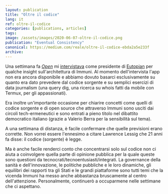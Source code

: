 ```yaml
---
layout: publication
title: "Oltre il codice"
lang: it
ref: oltre-il-codice
categories: [publications, articles]
tags:
image: /assets/images/2020-06-07-oltre-il-codice.png
publication: "Eventual Consistency"
canonical: https://medium.com/reale/oltre-il-codice-ebda2a5e233f
archive:
---
```


Una settimana fa [*Open*](https://www.open.online/) mi [intervistava](https://www.open.online/2020/06/01/ecco-come-sara-immuni-app-per-contenere-i-contagi-del-coronavirus-nella-fase-2/) come presidente di [Eutopian](https://eutopian.eu/) per qualche insight sull'architettura di Immuni. Al momento dell'intervista l'app non era ancora disponibile e abbiamo dovuto basarci esclusivamente su quanto era dato prevedere dal codice sorgente e su semplici esercizi di data journalism (una query dig, una ricerca su whois fatti da mobile con Termux, per gli appassionati).

Era inoltre un'importante occasione per chiarire concetti come quelli di codice sorgente e di open source che attraverso Immuni sono usciti dai circoli tech-ermeneutici e sono entrati a pieno titolo nel dibattito democratico italiano (grazie a Valerio Berra per la sensibilità sul tema).

A una settimana di distanza, è facile confermare che quelle previsioni erano corrette. Non vorrei essere l'ennesimo a citare Lawrence Lessig che 21 anni fa disse: il codice (sorgente) è legge.

Ma è anche facile renderci conto che concentrarsi solo sul codice non ci aiuta a coinvolgere quella parte di opinione pubblica per la quale queste sono questioni da tecnocrati/tecnoentusiasti/integrati. La governance della sanità e dell'innovazione, le politiche pubbliche e le loro dinamiche, gli equilibri dei rapporti tra gli Stati e le grandi piattaforme sono tutti temi che la vicenda Immuni ha messo anche abbastanza bruscamente al centro dell'attenzione. Personalmente, continuerò a occuparmene nelle settimane che ci aspettano.

